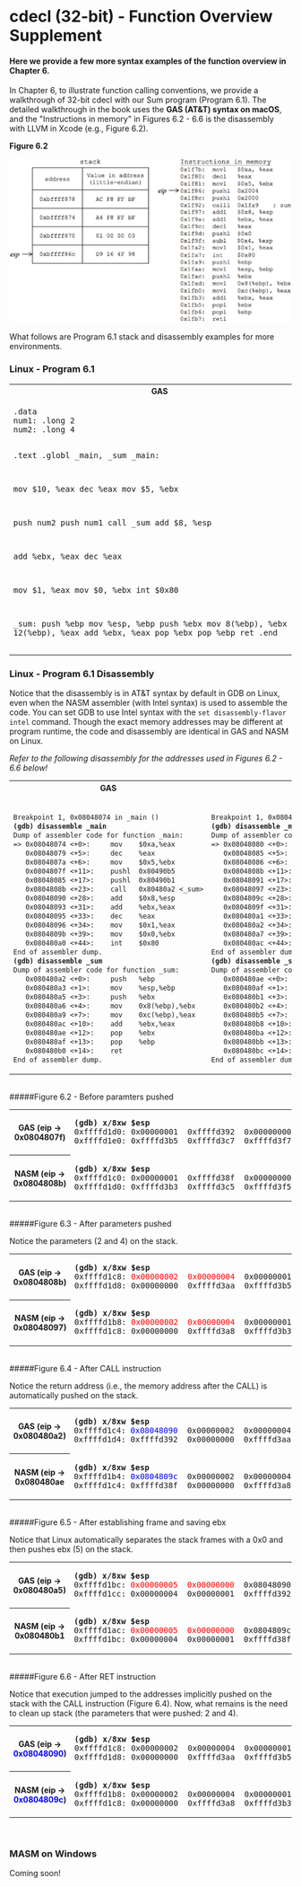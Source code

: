 # cdecl (32-bit) - Function Overview Supplement

#### Here we provide a few more syntax examples of the function overview in Chapter 6.

In Chapter 6, to illustrate function calling conventions, we provide a walkthrough of 32-bit cdecl with our Sum program (Program 6.1). The detailed walkthrough in the book uses the **GAS (AT&T) syntax on macOS**, and the "Instructions in memory" in Figures 6.2 - 6.6 is the disassembly with LLVM in Xcode (e.g., Figure 6.2).

**Figure 6.2**

<img src = "./Figure_6.2.png" alt = "Figure 6.2" width="700" border="" hspace="" vspace="">

What follows are Program 6.1 stack and disassembly examples for more environments.

### Linux - Program 6.1

<table>
<tr>
<th>GAS</th>
<th>NASM</th>
</tr>
<tr>
<td><pre style="border:0">
.data
num1: .long 2
num2: .long 4

.text
.globl _main, _sum
_main:

mov $10, %eax
dec %eax
mov $5, %ebx

push num2
push num1
call _sum
add $8, %esp

add %ebx, %eax
dec %eax

mov $1, %eax
mov $0, %ebx
int $0x80

_sum:
push %ebp
mov %esp, %ebp
push %ebx
mov 8(%ebp), %ebx
mov 12(%ebp), %eax
add %ebx, %eax
pop %ebx
pop %ebp
ret
.end
</pre></td>
<td valign="top"><pre style="border:0">
section .data
num1: dd 2
num2: dd 4

section .text
global _main, _sum
_main:

mov eax, 10
dec eax
mov ebx, 5

push DWORD[num2]
push DWORD[num1]
call _sum
add esp, 8

add eax, ebx
dec eax

mov eax, 1
mov ebx, 0
int 80h

_sum:
push ebp
mov ebp, esp
push ebx
mov ebx, [ebp + 8]
mov eax, [ebp + 12]
add eax, ebx
pop ebx
pop ebp
ret</td></pre></tr>
</table>

### Linux - Program 6.1 Disassembly

Notice that the disassembly is in AT&T syntax by default in GDB on Linux, even when the NASM assembler (with Intel syntax) is used to assemble the code. You can set GDB to use Intel syntax with the `set disassembly-flavor intel` command. Though the exact memory addresses may be different at program runtime, the code and disassembly are identical in GAS and NASM on Linux.

*Refer to the following disassembly for the addresses used in Figures 6.2 - 6.6 below!*

<table>
<tr>
<th>GAS</th>
<th>NASM</th>
</tr>
<tr>
<td><pre style="border:0"><span class="inner-pre" style="font-size: 9pt">
Breakpoint 1, 0x08048074 in _main ()
<b>(gdb) disassemble _main</b>
Dump of assembler code for function _main:
=> 0x08048074 <+0>:		mov    $0xa,%eax
   0x08048079 <+5>:		dec    %eax
   0x0804807a <+6>:		mov    $0x5,%ebx
   0x0804807f <+11>:	pushl  0x80490b5
   0x08048085 <+17>:	pushl  0x80490b1
   0x0804808b <+23>:	call   0x80480a2 <_sum>
   0x08048090 <+28>:	add    $0x8,%esp
   0x08048093 <+31>:	add    %ebx,%eax
   0x08048095 <+33>:	dec    %eax
   0x08048096 <+34>:	mov    $0x1,%eax
   0x0804809b <+39>:	mov    $0x0,%ebx
   0x080480a0 <+44>:	int    $0x80
End of assembler dump.
<b>(gdb) disassemble _sum</b>
Dump of assembler code for function _sum:
   0x080480a2 <+0>:		push   %ebp
   0x080480a3 <+1>:		mov    %esp,%ebp
   0x080480a5 <+3>:		push   %ebx
   0x080480a6 <+4>:		mov    0x8(%ebp),%ebx
   0x080480a9 <+7>:		mov    0xc(%ebp),%eax
   0x080480ac <+10>:	add    %ebx,%eax
   0x080480ae <+12>:	pop    %ebx
   0x080480af <+13>:	pop    %ebp
   0x080480b0 <+14>:	ret    
End of assembler dump.
</span></pre></td>
<td valign="top"><pre style="border:0"><span class="inner-pre" style="font-size: 9pt">
Breakpoint 1, 0x08048080 in _main ()
<b>(gdb) disassemble _main</b>
Dump of assembler code for function _main:
=> 0x08048080 <+0>:		mov    $0xa,%eax
   0x08048085 <+5>:		dec    %eax
   0x08048086 <+6>:		mov    $0x5,%ebx
   0x0804808b <+11>:	pushl  0x80490c4
   0x08048091 <+17>:	pushl  0x80490c0
   0x08048097 <+23>:	call   0x80480ae <_sum>
   0x0804809c <+28>:	add    $0x8,%esp
   0x0804809f <+31>:	add    %ebx,%eax
   0x080480a1 <+33>:	dec    %eax
   0x080480a2 <+34>:	mov    $0x1,%eax
   0x080480a7 <+39>:	mov    $0x0,%ebx
   0x080480ac <+44>:	int    $0x80
End of assembler dump.
<b>(gdb) disassemble _sum</b>
Dump of assembler code for function _sum:
   0x080480ae <+0>:		push   %ebp
   0x080480af <+1>:		mov    %esp,%ebp
   0x080480b1 <+3>:		push   %ebx
   0x080480b2 <+4>:		mov    0x8(%ebp),%ebx
   0x080480b5 <+7>:		mov    0xc(%ebp),%eax
   0x080480b8 <+10>:	add    %ebx,%eax
   0x080480ba <+12>:	pop    %ebx
   0x080480bb <+13>:	pop    %ebp
   0x080480bc <+14>:	ret    
End of assembler dump.
</span></pre></td>
</tr>
</table>

<br>
#####Figure 6.2 - Before paramters pushed
<table>
<tr>
<th>GAS (eip -> 0x0804807f) </th>
<td><pre style="border:0"><b>(gdb) x/8xw $esp</b>
0xffffd1d0:	0x00000001	0xffffd392	0x00000000	0xffffd3aa
0xffffd1e0:	0xffffd3b5	0xffffd3c7	0xffffd3f7	0xffffd40d
</td>
</tr>
<tr>
<th>NASM (eip -> 0x0804808b) </th>
<td><pre style="border:0"><b>(gdb) x/8xw $esp</b>
0xffffd1c0:	0x00000001	0xffffd38f	0x00000000	0xffffd3a8
0xffffd1d0:	0xffffd3b3	0xffffd3c5	0xffffd3f5	0xffffd40b
</td>
</tr>
</table>

<br>
#####Figure 6.3 - After parameters pushed

Notice the parameters (2 and 4) on the stack.
<table>
<tr>
<th>GAS (eip -> 0x0804808b) </th>
<td><pre style="border:0"><b>(gdb) x/8xw $esp</b>
0xffffd1c8:	<span style="color:red;">0x00000002	 0x00000004</span>	0x00000001	0xffffd392
0xffffd1d8:	0x00000000	0xffffd3aa	0xffffd3b5	0xffffd3c7  </td>
</tr>
<tr>
<th>NASM (eip -> 0x08048097)</th>
<td><pre style="border:0"><b>(gdb) x/8xw $esp</b>
0xffffd1b8:	<span style="color:red;">0x00000002	 0x00000004</span>	0x00000001	0xffffd38f
0xffffd1c8:	0x00000000	0xffffd3a8	0xffffd3b3	0xffffd3c5  </td>
</tr>
</table>

<br>
#####Figure 6.4 - After CALL instruction

Notice the return address (i.e., the memory address after the CALL) is automatically pushed on the stack.
<table>
<tr>
<th>GAS (eip -> 0x080480a2) </th>
<td><pre style="border:0"><b>(gdb) x/8xw $esp</b>
0xffffd1c4:	<span style="color:blue;">0x08048090</span>	 0x00000002	 0x00000004	 0x00000001
0xffffd1d4:	0xffffd392	0x00000000	0xffffd3aa	0xffffd3b5  </td>
</tr>
<tr>
<th>NASM (eip -> 0x080480ae </th>
<td><pre style="border:0"><b>(gdb) x/8xw $esp</b>
0xffffd1b4:	<span style="color:blue;">0x0804809c</span>	 0x00000002	 0x00000004	 0x00000001
0xffffd1c4:	0xffffd38f	0x00000000	0xffffd3a8	0xffffd3b3  </td>
</tr>
</table>

<br>
#####Figure 6.5 - After establishing frame and saving ebx

Notice that Linux automatically separates the stack frames with a 0x0 and then pushes ebx (5) on the stack.
<table>
<tr>
<th>GAS (eip -> 0x080480a5) </th>
<td><pre style="border:0"><b>(gdb) x/8xw $esp</b>
0xffffd1bc:	<span style="color:red;">0x00000005	 0x00000000</span>	0x08048090	0x00000002
0xffffd1cc:	0x00000004	0x00000001	0xffffd392	0x00000000  </td>
</tr>
<tr>
<th>NASM (eip -> 0x080480b1 </th>
<td><pre style="border:0"><b>(gdb) x/8xw $esp</b>
0xffffd1ac:	<span style="color:red;">0x00000005	 0x00000000</span>	0x0804809c	0x00000002
0xffffd1bc:	0x00000004	0x00000001	0xffffd38f	0x00000000  </td>
</tr>
</table>

<br>
#####Figure 6.6 - After RET instruction

Notice that execution jumped to the addresses implicitly pushed on the stack with the CALL instruction (Figure 6.4). Now, what remains is the need to clean up stack (the parameters that were pushed: 2 and 4).
<table>
<tr>
<th>GAS (eip -> <span style="color:blue;">0x08048090</span>) </th>
<td><pre style="border:0"><b>(gdb) x/8xw $esp</b>
0xffffd1c8:	0x00000002	0x00000004	0x00000001	0xffffd392
0xffffd1d8:	0x00000000	0xffffd3aa	0xffffd3b5	0xffffd3c7  </td>
</tr>
<tr>
<th>NASM (eip -> <span style="color:blue;">0x0804809c</span>) </th>
<td><pre style="border:0"><b>(gdb) x/8xw $esp</b>
0xffffd1b8:	0x00000002	0x00000004	0x00000001	0xffffd38f
0xffffd1c8:	0x00000000	0xffffd3a8	0xffffd3b3	0xffffd3c5  </td>
</tr>
</table>
<br>

### MASM on Windows

Coming soon!
